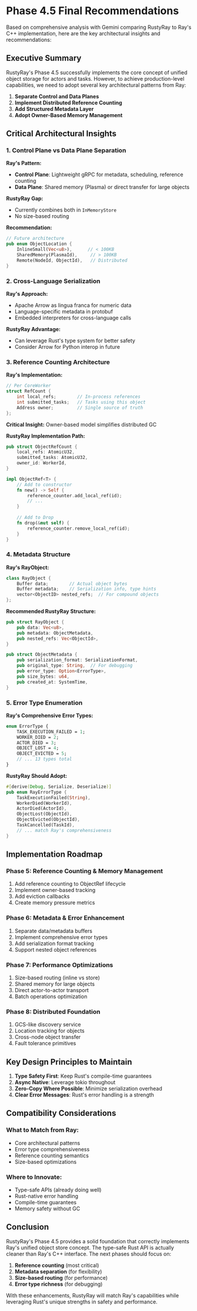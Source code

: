 # Phase 4.5 Final Recommendations

Based on comprehensive analysis with Gemini comparing RustyRay to Ray's C++ implementation, here are the key architectural insights and recommendations:

## Executive Summary

RustyRay's Phase 4.5 successfully implements the core concept of unified object storage for actors and tasks. However, to achieve production-level capabilities, we need to adopt several key architectural patterns from Ray:

1. **Separate Control and Data Planes**
2. **Implement Distributed Reference Counting**
3. **Add Structured Metadata Layer**
4. **Adopt Owner-Based Memory Management**

## Critical Architectural Insights

### 1. Control Plane vs Data Plane Separation

**Ray's Pattern:**
- **Control Plane**: Lightweight gRPC for metadata, scheduling, reference counting
- **Data Plane**: Shared memory (Plasma) or direct transfer for large objects

**RustyRay Gap:**
- Currently combines both in `InMemoryStore`
- No size-based routing

**Recommendation:**
```rust
// Future architecture
pub enum ObjectLocation {
    InlineSmall(Vec<u8>),      // < 100KB
    SharedMemory(PlasmaId),     // > 100KB
    Remote(NodeId, ObjectId),   // Distributed
}
```

### 2. Cross-Language Serialization

**Ray's Approach:**
- Apache Arrow as lingua franca for numeric data
- Language-specific metadata in protobuf
- Embedded interpreters for cross-language calls

**RustyRay Advantage:**
- Can leverage Rust's type system for better safety
- Consider Arrow for Python interop in future

### 3. Reference Counting Architecture

**Ray's Implementation:**
```cpp
// Per CoreWorker
struct RefCount {
    int local_refs;        // In-process references
    int submitted_tasks;   // Tasks using this object
    Address owner;         // Single source of truth
};
```

**Critical Insight:** Owner-based model simplifies distributed GC

**RustyRay Implementation Path:**
```rust
pub struct ObjectRefCount {
    local_refs: AtomicU32,
    submitted_tasks: AtomicU32,
    owner_id: WorkerId,
}

impl ObjectRef<T> {
    // Add to constructor
    fn new() -> Self {
        reference_counter.add_local_ref(id);
        // ...
    }
    
    // Add to Drop
    fn drop(&mut self) {
        reference_counter.remove_local_ref(id);
    }
}
```

### 4. Metadata Structure

**Ray's RayObject:**
```cpp
class RayObject {
    Buffer data;        // Actual object bytes
    Buffer metadata;    // Serialization info, type hints
    vector<ObjectID> nested_refs;  // For compound objects
};
```

**Recommended RustyRay Structure:**
```rust
pub struct RayObject {
    pub data: Vec<u8>,
    pub metadata: ObjectMetadata,
    pub nested_refs: Vec<ObjectId>,
}

pub struct ObjectMetadata {
    pub serialization_format: SerializationFormat,
    pub original_type: String,  // For debugging
    pub error_type: Option<ErrorType>,
    pub size_bytes: u64,
    pub created_at: SystemTime,
}
```

### 5. Error Type Enumeration

**Ray's Comprehensive Error Types:**
```proto
enum ErrorType {
    TASK_EXECUTION_FAILED = 1;
    WORKER_DIED = 2;
    ACTOR_DIED = 3;
    OBJECT_LOST = 4;
    OBJECT_EVICTED = 5;
    // ... 13 types total
}
```

**RustyRay Should Adopt:**
```rust
#[derive(Debug, Serialize, Deserialize)]
pub enum RayErrorType {
    TaskExecutionFailed(String),
    WorkerDied(WorkerId),
    ActorDied(ActorId),
    ObjectLost(ObjectId),
    ObjectEvicted(ObjectId),
    TaskCancelled(TaskId),
    // ... match Ray's comprehensiveness
}
```

## Implementation Roadmap

### Phase 5: Reference Counting & Memory Management
1. Add reference counting to ObjectRef lifecycle
2. Implement owner-based tracking
3. Add eviction callbacks
4. Create memory pressure metrics

### Phase 6: Metadata & Error Enhancement
1. Separate data/metadata buffers
2. Implement comprehensive error types
3. Add serialization format tracking
4. Support nested object references

### Phase 7: Performance Optimizations
1. Size-based routing (inline vs store)
2. Shared memory for large objects
3. Direct actor-to-actor transport
4. Batch operations optimization

### Phase 8: Distributed Foundation
1. GCS-like discovery service
2. Location tracking for objects
3. Cross-node object transfer
4. Fault tolerance primitives

## Key Design Principles to Maintain

1. **Type Safety First**: Keep Rust's compile-time guarantees
2. **Async Native**: Leverage tokio throughout
3. **Zero-Copy Where Possible**: Minimize serialization overhead
4. **Clear Error Messages**: Rust's error handling is a strength

## Compatibility Considerations

### What to Match from Ray:
- Core architectural patterns
- Error type comprehensiveness
- Reference counting semantics
- Size-based optimizations

### Where to Innovate:
- Type-safe APIs (already doing well)
- Rust-native error handling
- Compile-time guarantees
- Memory safety without GC

## Conclusion

RustyRay's Phase 4.5 provides a solid foundation that correctly implements Ray's unified object store concept. The type-safe Rust API is actually cleaner than Ray's C++ interface. The next phases should focus on:

1. **Reference counting** (most critical)
2. **Metadata separation** (for flexibility)
3. **Size-based routing** (for performance)
4. **Error type richness** (for debugging)

With these enhancements, RustyRay will match Ray's capabilities while leveraging Rust's unique strengths in safety and performance.